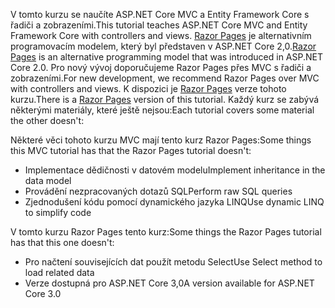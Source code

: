 <span data-ttu-id="8127d-101">V tomto kurzu se naučíte ASP.NET Core MVC a Entity Framework Core s řadiči a zobrazeními.</span><span class="sxs-lookup"><span data-stu-id="8127d-101">This tutorial teaches ASP.NET Core MVC and Entity Framework Core with controllers and views.</span></span> <span data-ttu-id="8127d-102">[Razor Pages](xref:razor-pages/index) je alternativním programovacím modelem, který byl představen v ASP.NET Core 2,0.</span><span class="sxs-lookup"><span data-stu-id="8127d-102">[Razor Pages](xref:razor-pages/index) is an alternative programming model that was introduced in ASP.NET Core 2.0.</span></span> <span data-ttu-id="8127d-103">Pro nový vývoj doporučujeme Razor Pages přes MVC s řadiči a zobrazeními.</span><span class="sxs-lookup"><span data-stu-id="8127d-103">For new development, we recommend Razor Pages over MVC with controllers and views.</span></span> <span data-ttu-id="8127d-104">K dispozici je [Razor Pages](xref:data/ef-rp/intro) verze tohoto kurzu.</span><span class="sxs-lookup"><span data-stu-id="8127d-104">There is a [Razor Pages](xref:data/ef-rp/intro) version of this tutorial.</span></span> <span data-ttu-id="8127d-105">Každý kurz se zabývá některými materiály, které ještě nejsou:</span><span class="sxs-lookup"><span data-stu-id="8127d-105">Each tutorial covers some material the other doesn't:</span></span>

<span data-ttu-id="8127d-106">Některé věci tohoto kurzu MVC mají tento kurz Razor Pages:</span><span class="sxs-lookup"><span data-stu-id="8127d-106">Some things this MVC tutorial has that the Razor Pages tutorial doesn't:</span></span>

* <span data-ttu-id="8127d-107">Implementace dědičnosti v datovém modelu</span><span class="sxs-lookup"><span data-stu-id="8127d-107">Implement inheritance in the data model</span></span>
* <span data-ttu-id="8127d-108">Provádění nezpracovaných dotazů SQL</span><span class="sxs-lookup"><span data-stu-id="8127d-108">Perform raw SQL queries</span></span>
* <span data-ttu-id="8127d-109">Zjednodušení kódu pomocí dynamického jazyka LINQ</span><span class="sxs-lookup"><span data-stu-id="8127d-109">Use dynamic LINQ to simplify code</span></span>
 
<span data-ttu-id="8127d-110">V tomto kurzu Razor Pages tento kurz:</span><span class="sxs-lookup"><span data-stu-id="8127d-110">Some things the Razor Pages tutorial has that this one doesn't:</span></span>

* <span data-ttu-id="8127d-111">Pro načtení souvisejících dat použít metodu Select</span><span class="sxs-lookup"><span data-stu-id="8127d-111">Use Select method to load related data</span></span>
* <span data-ttu-id="8127d-112">Verze dostupná pro ASP.NET Core 3,0</span><span class="sxs-lookup"><span data-stu-id="8127d-112">A version available for ASP.NET Core 3.0</span></span>
